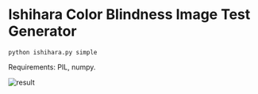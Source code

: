 # Ishihara Color Blindness Image Test Generator

    python ishihara.py simple

Requirements: PIL, numpy.

![result](https://i.ibb.co.com/dtZV5bm/res.png)